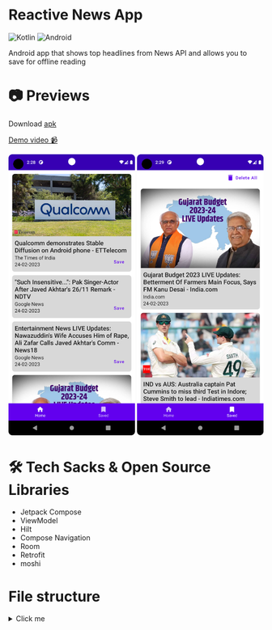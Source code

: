 # Reactive News App
![Kotlin](https://img.shields.io/badge/kotlin-%230095D5.svg?style=for-the-badge&logo=kotlin&logoColor=white)
![Android](https://img.shields.io/badge/Android-3DDC84?style=for-the-badge&logo=android&logoColor=white)

Android app that shows top headlines from News API and allows you to save for offline reading

# 📷 Previews
Download [apk](https://github.com/gargVader/Reactive-News-App/releases/tag/v1)

[Demo video 📹](https://drive.google.com/file/d/1v7DwMtX6meV7R4MmEpq9Ybcdm-laAl8O/view?usp=sharing)
<p align="center">
  <img width="250" src="Screenshots/1.png" />
  <img width="250" src="Screenshots/2.png" />
</p>

# 🛠 Tech Sacks & Open Source Libraries

- Jetpack Compose
- ViewModel
- Hilt
- Compose Navigation
- Room
- Retrofit
- moshi

# File structure

<details>
    <summary>Click me</summary>

  ```
└───newsapp
    │   App.kt
    │   MainActivity.kt
    │
    ├───data
    │   ├───local
    │   │       ArticleDao.kt
    │   │       ArticleDatabase.kt
    │   │
    │   ├───mapper
    │   │       ArticleMapper.kt
    │   │
    │   ├───model
    │   │       ArticleEntity.kt
    │   │       ArticleResponse.kt
    │   │       NewsApiResponse.kt
    │   │       Source.kt
    │   │
    │   ├───remote
    │   │       NewsApi.kt
    │   │
    │   └───repository
    │           ArticleRepositoryImpl.kt
    │
    ├───di
    │       AppModule.kt
    │       DatabaseModule.kt
    │       RepositoryModule.kt
    │
    ├───domain
    │   └───repository
    │           ArticleRepository.kt
    │
    ├───presentation
    │   │   WebViewScreen.kt
    │   │
    │   ├───common
    │   │       ArticleCard.kt
    │   │
    │   ├───home_screen
    │   │       ArticleItem.kt
    │   │       HomeScreen.kt
    │   │       HomeScreenState.kt
    │   │       HomeScreenViewModel.kt
    │   │
    │   ├───navigation
    │   │       MainGraph.kt
    │   │       MainScreen.kt
    │   │       RootGraph.kt
    │   │       Screen.kt
    │   │
    │   └───saved_screen
    │           SavedArticleItem.kt
    │           SavedScreen.kt
    │           SavedScreenState.kt
    │           SavedScreenViewModel.kt
    │
    ├───ui
    │   └───theme
    │           Color.kt
    │           Shape.kt
    │           Theme.kt
    │           Type.kt
    │
    └───util
            Resource.kt
  ```

</details>

